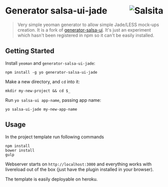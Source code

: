 # Generator salsa-ui-jade <a href='https://github.com/salsita'><img align='right' title='Salsita' src='https://www.google.com/a/cpanel/salsitasoft.com/images/logo.gif?alpha=1' _src='https://1.gravatar.com/avatar/d413290a5fe1385efcf5a344d4a0b588?s=50' /></a>

> Very simple yeoman generator to allow simple Jade/LESS mock-ups creation.
> It is a fork of [generator-salsa-ui](https://github.com/salsita/generator-salsa-ui). It's just an experiment which hasn't been registered in npm so it can't be easily installed.

## Getting Started

Install `yeoman` and `generator-salsa-ui-jade`:
  ```
  npm install -g yo generator-salsa-ui-jade
  ```

Make a new directory, and `cd` into it:
  ```
  mkdir my-new-project && cd $_
  ```

Run `yo salsa-ui app-name`, passing app name:
  ```
  yo salsa-ui-jade my-new-app-name
  ```

## Usage

In the project template run following commands
  ```
  npm install
  bower install
  gulp
  ```

Webserver starts on `http://localhost:3000` and everything works with livereload out of the box (just have the plugin installed in your browser).

The template is easily deployable on heroku.
